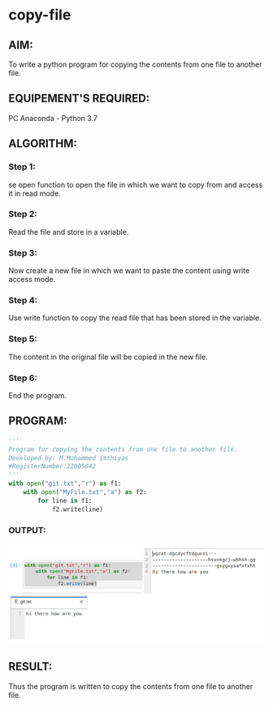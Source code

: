 # copy-file
## AIM:
To write a python program for copying the contents from one file to another file.
## EQUIPEMENT'S REQUIRED: 
PC
Anaconda - Python 3.7
## ALGORITHM: 

### Step 1:

se open function to open the file in which we want to copy from and access it in read mode.
### Step 2:

Read the file and store in a variable.
### Step 3:

Now create a new file in which we want to paste the content using write access mode.
### Step 4:

Use write function to copy the read file that has been stored in the variable.
### Step 5:

The content in the original file will be copied in the new file.
### Step 6:

End the program.

## PROGRAM:
```python
'''
Program for copying the contents from one file to another file.
Developed by: M.Mohammed imthiyas
#RegisterNumber:22005042
'''
with open("git.txt","r") as f1:
    with open("MyFile.txt","a") as f2:
        for line in f1:
            f2.write(line)

```
### OUTPUT:
![output](./output.jpeg)



## RESULT:
Thus the program is written to copy the contents from one file to another file.